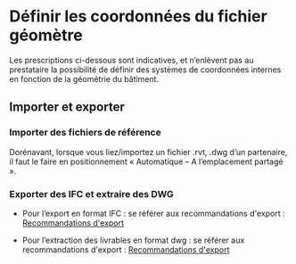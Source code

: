 # Définir les coordonnées du fichier géomètre

Les prescriptions ci-dessous sont indicatives, et n’enlèvent pas au prestataire la possibilité de définir des systèmes de coordonnées internes en fonction de la géométrie du bâtiment.

## Importer et exporter

### Importer des fichiers de référence

Dorénavant, lorsque vous liez/importez un fichier .rvt, .dwg d’un partenaire, il faut le faire en positionnement « Automatique – A l’emplacement partagé ».

### Exporter des IFC et extraire des DWG

* Pour l’export en format IFC : se référer aux recommandations d'export : [Recommandations d'export](/02_Modelisation/00_communs/export-rvt.md#revit2ifc)

* Pour l’extraction des livrables en format dwg : se référer aux recommandations d'export : [Recommandations d'export](/02_Modelisation/00_communs/export-rvt.md#revit2dwg)



